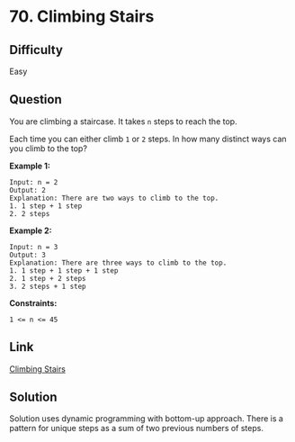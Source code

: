 # 70. Climbing Stairs

## Difficulty

Easy

## Question

You are climbing a staircase. It takes `n` steps to reach the top.

Each time you can either climb `1` or `2` steps. In how many distinct ways can you climb to the top?

**Example 1:**

    Input: n = 2
    Output: 2
    Explanation: There are two ways to climb to the top.
    1. 1 step + 1 step
    2. 2 steps

**Example 2:**

    Input: n = 3
    Output: 3
    Explanation: There are three ways to climb to the top.
    1. 1 step + 1 step + 1 step
    2. 1 step + 2 steps
    3. 2 steps + 1 step

**Constraints:**

    1 <= n <= 45

## Link

[Climbing Stairs](https://leetcode.com/problems/climbing-stairs/)

## Solution

Solution uses dynamic programming with bottom-up approach. There is a pattern for unique steps as a sum of two previous numbers of steps.
